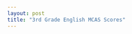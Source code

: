 ```yaml
---
layout: post
title: "3rd Grade English MCAS Scores"
---
```

<div class="legend"></div>
<svg class="english-mcas-map" viewBox="0 0 900 700"></svg>
<script src="{{'assets/javascripts/english-mcas-map.js' | absolute_url }}" type="module"></script>
